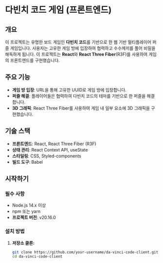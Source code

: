 # 다빈치 코드 게임 (프론트엔드)

## 개요

이 프로젝트는 유명한 보드 게임인 **다빈치 코드**를 기반으로 한 웹 기반 멀티플레이어 퍼즐 게임입니다. 사용자는 고유한 게임 방에 입장하여 협력하고 수수께끼를 풀어 비밀을 해독하게 됩니다. 이 프로젝트는 **React**와 **React Three Fiber**(R3F)를 사용하여 게임의 프론트엔드를 구현했습니다.

## 주요 기능

- **게임 방 입장**: URL을 통해 고유한 UUID로 게임 방에 입장합니다.
- **퍼즐 해결**: 플레이어들은 협력하여 다빈치 코드의 테마를 기반으로 한 퍼즐을 해결합니다.
- **3D 그래픽**: React Three Fiber를 사용하여 게임 내 일부 요소에 3D 그래픽을 구현했습니다.

## 기술 스택

- **프론트엔드**: React, React Three Fiber (R3F)
- **상태 관리**: React Context API, useState
- **스타일링**: CSS, Styled-components
- **빌드 도구**: Babel

## 시작하기

### 필수 사항

- Node.js 14.x 이상
- npm 또는 yarn
- **프로젝트 버전**: v20.16.0

### 설치 방법

1. **저장소 클론:**

   ``` bash
   git clone https://github.com/your-username/da-vinci-code-client.git
   cd da-vinci-code-client
   ```
